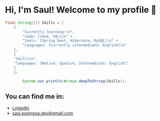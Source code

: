# Hi, I'm Saul! Welcome to my profile 👋
  
<!--<img align = 'right' src ="" alt = "" height = "300" width = "300">-->
  
``` java
final String[][] Skills = {
  	{
    	"Currently learning:\n",
    	"code: [Java, SQL]\n" +
    	"tools: [Spring boot, Hibernate, MySQL]\n" +
    	"languages: [Currently intermediate: English]\n"
  	},
  	{
  	"Skills\n",
  	"languages: [Native: Spanish, Intermediate: English]"
  	}
	};
        
        System.out.println(Arrays.deepToString(Skills));
```
## You can find me in:
- [LinkedIn](https://www.linkedin.com/in/saul-espinosa-r%C3%ADos/)
- saul.espinosa.dev@gmail.com

